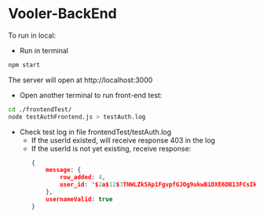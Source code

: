 # Vooler-BackEnd

To run in local:
- Run in terminal
```bash
npm start
```
The server will open at http://localhost:3000

- Open another terminal to run front-end test:
```bash
cd ./frontendTest/
node testAuthFrontend.js > testAuth.log
```
- Check test log in file frontendTest/testAuth.log
  - If the userId existed, will receive response 403 in the log
  - If the userId is not yet existing, receive response:
    ```json
    {
        message: {
            row_added: 4,
            user_id: '$2a$12$3TNWLZkSAp1FgvpfGJOg9ukwBiDXE6DB13FCsIkQq38Bxrm1ZPi5a'
        },
        usernameValid: true
    }
    ```